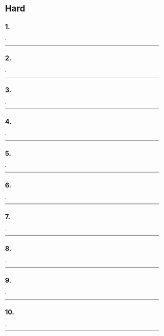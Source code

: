 # Hard


## 1.
.

<hr/>

## 2.
.

<hr/>

## 3.
.

<hr/>


## 4.
.

<hr/>


## 5.
.

<hr/>


## 6.
.

<hr/>


## 7.
.

<hr/>


## 8.
.

<hr/>


## 9.
.

<hr/>


## 10.
.

<hr/>
